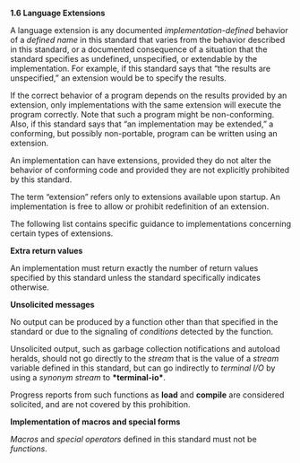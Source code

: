 **1.6 Language Extensions** 

A language extension is any documented *implementation-defined* behavior of a *defined name* in this standard that varies from the behavior described in this standard, or a documented consequence of a situation that the standard specifies as undefined, unspecified, or extendable by the implementation. For example, if this standard says that “the results are unspecified,” an extension would be to specify the results. 

If the correct behavior of a program depends on the results provided by an extension, only implementations with the same extension will execute the program correctly. Note that such a program might be non-conforming. Also, if this standard says that “an implementation may be extended,” a conforming, but possibly non-portable, program can be written using an extension. 

An implementation can have extensions, provided they do not alter the behavior of conforming code and provided they are not explicitly prohibited by this standard. 

The term “extension” refers only to extensions available upon startup. An implementation is free to allow or prohibit redefinition of an extension. 

The following list contains specific guidance to implementations concerning certain types of extensions. 

**Extra return values** 

An implementation must return exactly the number of return values specified by this standard unless the standard specifically indicates otherwise. 

**Unsolicited messages** 

No output can be produced by a function other than that specified in the standard or due to the signaling of *conditions* detected by the function. 

Unsolicited output, such as garbage collection notifications and autoload heralds, should not go directly to the *stream* that is the value of a *stream* variable defined in this standard, but can go indirectly to *terminal I/O* by using a *synonym stream* to **\*terminal-io\***. 

Progress reports from such functions as **load** and **compile** are considered solicited, and are not covered by this prohibition. 

**Implementation of macros and special forms** 

*Macros* and *special operators* defined in this standard must not be *functions*.  



